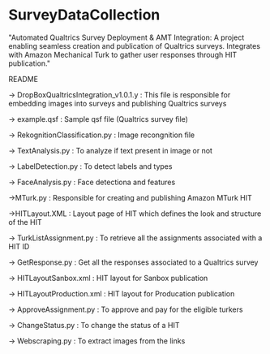 # SurveyDataCollection
"Automated Qualtrics Survey Deployment &amp; AMT Integration: A project enabling seamless creation and publication of Qualtrics surveys. Integrates with Amazon Mechanical Turk to gather user responses through HIT publication."


README

-> DropBoxQualtricsIntegration_v1.0.1.y : 
This file is responsible for embedding images into surveys and publishing Qualtrics surveys

-> example.qsf : 
Sample qsf file (Qualtrics survey file)

-> RekognitionClassification.py : 
Image recongnition file

-> TextAnalysis.py : 
To analyze if text present in image or not

-> LabelDetection.py : 
To detect labels and types

-> FaceAnalysis.py : 
Face detectiona and features

->MTurk.py : 
Responsible for creating and publishing Amazon MTurk HIT

->HITLayout.XML : 
Layout page of HIT which defines the look and structure of the HIT

-> TurkListAssignment.py : 
To retrieve all the assignments associated with a HIT ID

-> GetResponse.py : 
Get all the responses associated to a Qualtrics survey

-> HITLayoutSanbox.xml : 
HIT layout for Sanbox publication

-> HITLayoutProduction.xml :
HIT layout for Producation publication

-> ApproveAssignment.py : 
To approve and pay for the eligible turkers

-> ChangeStatus.py : 
To change the status of a HIT

-> Webscraping.py : 
To extract images from the links

